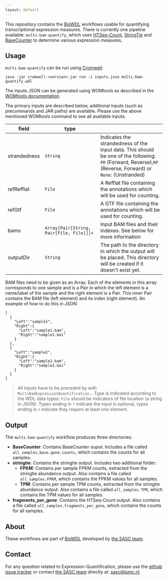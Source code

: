 ```yaml
---
layout: default
---
```


This repository contains the [BioWDL](https://github.com/biowdl)
workflows usable for quantifying transcriptional expression measures.
There is currently one pipeline available: `multi-bam-quantify`,
which uses [HTSeq-Count](http://htseq.readthedocs.io/en/master/count.html),
[StringTie](https://ccb.jhu.edu/software/stringtie/) and
[BaseCounter](https://biopet.github.io/basecounter/index.html) to
determine various expression measures.

## Usage
`multi-bam-quantify` can be run using
[Cromwell](http://cromwell.readthedocs.io/en/stable/):

```
java -jar cromwell-<version>.jar run -i inputs.json multi-bam-quantify.wdl
```

The inputs JSON can be generated using WOMtools as described in the [WOMtools
documentation](http://cromwell.readthedocs.io/en/stable/WOMtool/).

The primary inputs are described below, additional inputs (such as precommands
and JAR paths) are available. Please use the above mentioned WOMtools command
to see all available inputs.

| field | type | |
|-|-|-|
| strandedness | `String` |  Indicates the strandedness of the input data. This should be one of the following: `FR` (Forward, Reverse),`RF` (Reverse, Forward) or  `None`: (Unstranded) |
| refRefflat | `File` | A Refflat file containing the annotations which will be used for counting. |
| refGtf | `File` | A GTF file containing the annotations which will be used for counting.
| bams | `Array[Pair[String, Pair[File, File]]]+` | Input BAM files and their indexes. See below for more information |
| outputDir | `String` | The path to the directory in which the output will be placed. This directory will be created if it doesn't exist yet. |

BAM files need to be given as an Array. Each of the elements in this array
corresponds to one sample and is a Pair in which the left element is a
name/label of the sample and the right element is a Pair. This inner Pair
contains the BAM file (left element) and its index (right element).
An example of how to do this in JSON:
```
[
  {
    "Left":"sample1",
    "Right":{
      "Left":"sample1.bam",
      "Right":"sample1.bai"
    }
  },
  {
    "Left":"sample2",
    "Right":{
      "Left":"sample2.bam",
      "Right":"sample2.bai"
    }
  }
]
```

>All inputs have to be preceded by with `MultiBamExpressionQuantification.`.
Type is indicated according to the WDL data types: `File` should be indicators
of file location (a string in JSON). Types ending in `?` indicate the input is
optional, types ending in `+` indicate they require at least one element.

## Output
The `multi-bam-quantify` workflow produces three directories:
- **BaseCounter**: Contains BaseCounter ouput. Includes a file called
`all_samples.base.gene.counts`, which contains the counts for all samples.
- **stringtie**: Contains the stringtie output. Includes two additional folder:
  - **FPKM**: Contains per sample FPKM counts, extracted from the stringtie
  abundance output. Also contains a file called `all_samples.FPKM`, which
  contains the FPKM values for all samples.
  - **TPM**: Contains per sample TPM counts, extracted from the stringtie
  abundance output. Also contains a file called `all_samples.TPM`, which
  contains the TPM values for all samples.
- **fragments_per_gene**: Contains the HTSeq-Count output. Also contains a file
called `all_samples.fragments_per_gene`, which contains the counts for all
samples.

## About
These workflows are part of [BioWDL](https://biowdl.github.io/)
developed by [the SASC team](http://sasc.lumc.nl/).

## Contact
<p>
  <!-- Obscure e-mail address for spammers -->
For any question related to Expression-Quantification, please use the
<a href='https://github.com/biowdl/expression-quantification/issues'>github issue tracker</a>
or contact
 <a href='http://sasc.lumc.nl/'>the SASC team</a> directly at: <a href='&#109;&#97;&#105;&#108;&#116;&#111;&#58;&#115;&#97;&#115;&#99;&#64;&#108;&#117;&#109;&#99;&#46;&#110;&#108;'>
&#115;&#97;&#115;&#99;&#64;&#108;&#117;&#109;&#99;&#46;&#110;&#108;</a>.
</p>
